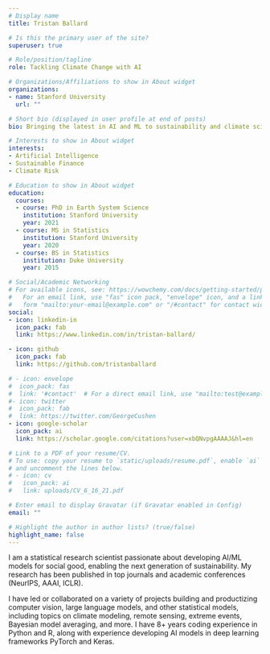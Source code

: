 ```yaml
---
# Display name
title: Tristan Ballard

# Is this the primary user of the site?
superuser: true

# Role/position/tagline
role: Tackling Climate Change with AI

# Organizations/Affiliations to show in About widget
organizations:
- name: Stanford University
  url: ""

# Short bio (displayed in user profile at end of posts)
bio: Bringing the latest in AI and ML to sustainability and climate science.

# Interests to show in About widget
interests:
- Artificial Intelligence
- Sustainable Finance
- Climate Risk

# Education to show in About widget
education:
  courses:
  - course: PhD in Earth System Science
    institution: Stanford University
    year: 2021
  - course: MS in Statistics
    institution: Stanford University
    year: 2020
  - course: BS in Statistics
    institution: Duke University
    year: 2015

# Social/Academic Networking
# For available icons, see: https://wowchemy.com/docs/getting-started/page-builder/#icons
#   For an email link, use "fas" icon pack, "envelope" icon, and a link in the
#   form "mailto:your-email@example.com" or "/#contact" for contact widget.
social:
- icon: linkedin-in
  icon_pack: fab
  link: https://www.linkedin.com/in/tristan-ballard/

- icon: github
  icon_pack: fab
  link: https://github.com/tristanballard

# - icon: envelope
#  icon_pack: fas
#  link: '#contact'  # For a direct email link, use "mailto:test@example.org".
#- icon: twitter
#  icon_pack: fab
#  link: https://twitter.com/GeorgeCushen
- icon: google-scholar
  icon_pack: ai
  link: https://scholar.google.com/citations?user=xbQNvpgAAAAJ&hl=en

# Link to a PDF of your resume/CV.
# To use: copy your resume to `static/uploads/resume.pdf`, enable `ai` icons in `params.toml`, 
# and uncomment the lines below.
# - icon: cv
#   icon_pack: ai
#   link: uploads/CV_6_16_21.pdf

# Enter email to display Gravatar (if Gravatar enabled in Config)
email: ""

# Highlight the author in author lists? (true/false)
highlight_name: false
---
```


I am a statistical research scientist passionate about developing AI/ML models for social good, enabling the next generation of sustainability. My research has been published in top journals and academic conferences (NeurIPS, AAAI, ICLR).

I have led or collaborated on a variety of projects building and productizing computer vision, large language models, and other statistical models, including topics on climate modeling, remote sensing, extreme events, Bayesian model averaging, and more. I have 8+ years coding experience in Python and R, along with experience developing AI models in deep learning frameworks PyTorch and Keras.
